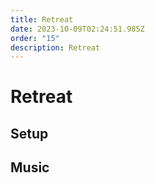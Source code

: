 ```yaml
---
title: Retreat
date: 2023-10-09T02:24:51.985Z
order: "15"
description: Retreat
---
```


# Retreat

## Setup

## Music